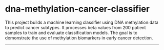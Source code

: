 # dna-methylation-cancer-classifier
This project builds a machine learning classifier using DNA methylation data to predict cancer subtypes. It processes beta values from 200 patient samples to train and evaluate classification models. The goal is to demonstrate the use of methylation biomarkers in early cancer detection.

---

